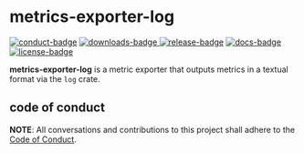 # metrics-exporter-log

[![conduct-badge][]][conduct] [![downloads-badge][] ![release-badge][]][crate] [![docs-badge][]][docs] [![license-badge][]](#license)

[conduct-badge]: https://img.shields.io/badge/%E2%9D%A4-code%20of%20conduct-blue.svg
[downloads-badge]: https://img.shields.io/crates/d/metrics-exporter-log.svg
[release-badge]: https://img.shields.io/crates/v/metrics-exporter-log.svg
[license-badge]: https://img.shields.io/crates/l/metrics-exporter-log.svg
[docs-badge]: https://docs.rs/metrics-exporter-log/badge.svg
[conduct]: https://github.com/metrics-rs/metrics-exporter-log/blob/master/CODE_OF_CONDUCT.md
[crate]: https://crates.io/crates/metrics-exporter-log
[docs]: https://docs.rs/metrics-exporter-log

__metrics-exporter-log__ is a metric exporter that outputs metrics in a textual format via the `log` crate.

## code of conduct

**NOTE**: All conversations and contributions to this project shall adhere to the [Code of Conduct][conduct].
